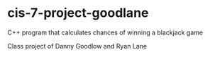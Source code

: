 # cis-7-project-goodlane
C++ program that calculates chances of winning a blackjack game

Class project of Danny Goodlow and Ryan Lane
